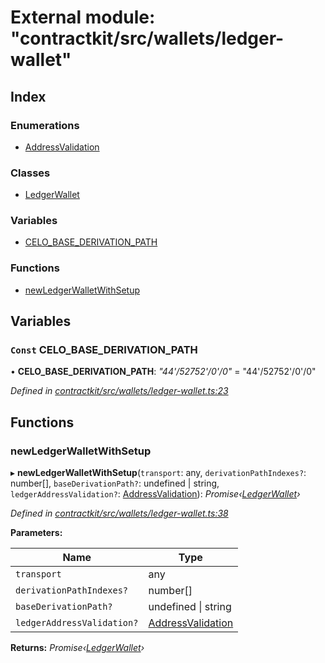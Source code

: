 # External module: "contractkit/src/wallets/ledger-wallet"

## Index

### Enumerations

* [AddressValidation](../enums/_contractkit_src_wallets_ledger_wallet_.addressvalidation.md)

### Classes

* [LedgerWallet](../classes/_contractkit_src_wallets_ledger_wallet_.ledgerwallet.md)

### Variables

* [CELO_BASE_DERIVATION_PATH](_contractkit_src_wallets_ledger_wallet_.md#const-celo_base_derivation_path)

### Functions

* [newLedgerWalletWithSetup](_contractkit_src_wallets_ledger_wallet_.md#newledgerwalletwithsetup)

## Variables

### `Const` CELO_BASE_DERIVATION_PATH

• **CELO_BASE_DERIVATION_PATH**: *"44'/52752'/0'/0"* = "44'/52752'/0'/0"

*Defined in [contractkit/src/wallets/ledger-wallet.ts:23](https://github.com/celo-org/celo-monorepo/blob/master/packages/contractkit/src/wallets/ledger-wallet.ts#L23)*

## Functions

###  newLedgerWalletWithSetup

▸ **newLedgerWalletWithSetup**(`transport`: any, `derivationPathIndexes?`: number[], `baseDerivationPath?`: undefined | string, `ledgerAddressValidation?`: [AddressValidation](../enums/_contractkit_src_wallets_ledger_wallet_.addressvalidation.md)): *Promise‹[LedgerWallet](../classes/_contractkit_src_wallets_ledger_wallet_.ledgerwallet.md)›*

*Defined in [contractkit/src/wallets/ledger-wallet.ts:38](https://github.com/celo-org/celo-monorepo/blob/master/packages/contractkit/src/wallets/ledger-wallet.ts#L38)*

**Parameters:**

Name | Type |
------ | ------ |
`transport` | any |
`derivationPathIndexes?` | number[] |
`baseDerivationPath?` | undefined &#124; string |
`ledgerAddressValidation?` | [AddressValidation](../enums/_contractkit_src_wallets_ledger_wallet_.addressvalidation.md) |

**Returns:** *Promise‹[LedgerWallet](../classes/_contractkit_src_wallets_ledger_wallet_.ledgerwallet.md)›*

